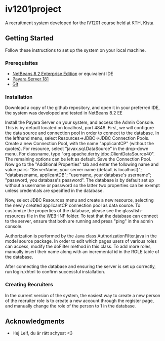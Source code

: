# iv1201project

A recruitment system developed for the IV1201 course held at KTH, Kista.

## Getting Started
Follow these instructions to set up the system on your local machine.

### Prerequisites
* [NetBeans 8.2 Enterprise Edition](https://netbeans.org/downloads/) or equivalent IDE
* [Payara Server 181](https://www.payara.fish/downloads)
* [Git](https://git-scm.com/downloads)


### Installation
Download a copy of the github repository, and open it in your preferred IDE,
the system was developed and tested in NetBeans 8.2 EE

Install the Payara Server on your system, and access the Admin Console. This is by default located on localhost, port 4848.
First, we will configure the data source and connection pool in order to connect to the database.
In the lefthand menu, select Resources->JDBC->JDBC Connection Pools. Create a new Connection Pool, with the name "applicantCP" (without the quotes). For resource, select "javax.sql.DataSource" in the drop-down menu. For classname, type "org.apache.derby.jdbc.ClientDataSource40". The remaining options can be left as default. Save the Connection Pool. Now go to the "Additional Properties" tab and enter the following name and value pairs: "ServerName, your server name (default is localhost)"; "databasename, applicantDB"; "username, your database's username"; "password, you database's password". The database is by default set up without a username or password so the latter two properties can be exempt unless credentials are specified in the database.

Now, select JDBC Resources menu and create a new resource, selecting the newly created applicantCP connection pool as data source.
To customize the properties of the database, please see the glassfish-resources file in the WEB-INF folder. To test that the database can connect to the server, ensure that both are running and press "ping" in the admin console.

Authorization is performed by the Java class AuthorizationFilter.java in the model source package. In order to edit which pages users of various roles can access, modify the doFilter method in this class. To add more roles, manually insert their name along with an incremental id in the ROLE table of the database.

After connecting the database and ensuring the server is set up correctly, 
run login.xhtml to confirm successful installation.

### Creating Recruiters
In the current version of the system, the easiest way to create a new person of the recruiter role is to 
create a new account through the register page, and manually change the role of the person to 1 in the database.



## Acknowledgments
* Hej Leif, du är rätt schysst <3
